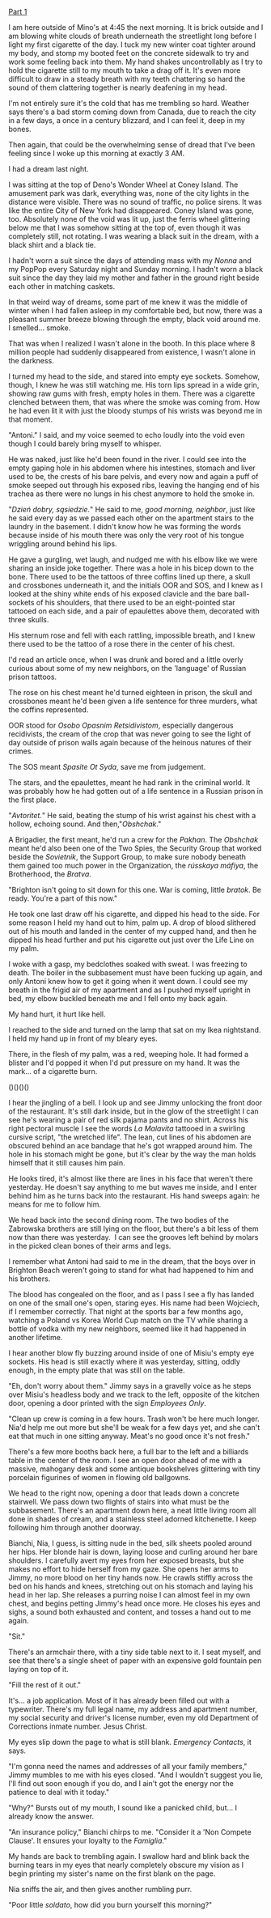 [Part 1](https://www.reddit.com/r/nosleep/comments/11l8z31/i_accidentally_joined_the_mafia_in_south_brooklyn/?utm_source=share&utm_medium=android_app&utm_name=androidcss&utm_term=1&utm_content=share_button)

I am here outside of Mino's at 4:45 the next morning. It is brick outside and I am blowing white clouds of breath underneath the streetlight long before I light my first cigarette of the day. I tuck my new winter coat tighter around my body, and stomp my booted feet on the concrete sidewalk to try and work some feeling back into them. My hand shakes uncontrollably as I try to hold the cigarette still to my mouth to take a drag off it. It's even more difficult to draw in a steady breath with my teeth chattering so hard the sound of them clattering together is nearly deafening in my head. 

I'm not entirely sure it's the cold that has me trembling so hard. Weather says there's a bad storm coming down from Canada, due to reach the city in a few days, a once in a century blizzard, and I can feel it, deep in my bones. 

Then again, that could be the overwhelming sense of dread that I've been feeling since I woke up this morning at exactly 3 AM.

I had a dream last night. 

I was sitting at the top of Deno's Wonder Wheel at Coney Island. The amusement park was dark, everything was, none of the city lights in the distance were visible. There was no sound of traffic, no police sirens. It was like the entire City of New York had disappeared. Coney Island was gone, too. Absolutely none of the void was lit up, just the ferris wheel glittering below me that I was somehow sitting at the top of, even though it was completely still, not rotating. I was wearing a black suit in the dream, with a black shirt and a black tie. 

I hadn't worn a suit since the days of attending mass with my *Nonna* and my PopPop every Saturday night and Sunday morning. I hadn't worn a black suit since the day they laid my mother and father in the ground right beside each other in matching caskets. 

In that weird way of dreams, some part of me knew it was the middle of winter when I had fallen asleep in my comfortable bed, but now, there was a pleasant summer breeze blowing through the empty, black void around me. I smelled… smoke. 

That was when I realized I wasn't alone in the booth. In this place where 8 million people had suddenly disappeared from existence, I wasn't alone in the darkness. 

I turned my head to the side, and stared into empty eye sockets. Somehow, though, I knew he was still watching me. His torn lips spread in a wide grin, showing raw gums with fresh, empty holes in them. There was a cigarette clenched between them, that was where the smoke was coming from. How he had even lit it with just the bloody stumps of his wrists was beyond me in that moment. 

"Antoni." I said, and my voice seemed to echo loudly into the void even though I could barely bring myself to whisper. 

He was naked, just like he'd been found in the river. I could see into the empty gaping hole in his abdomen where his intestines, stomach and liver used to be, the crests of his bare pelvis, and every now and again a puff of smoke seeped out through his exposed ribs, leaving the hanging end of his trachea as there were no lungs in his chest anymore to hold the smoke in. 

"*Dzień dobry, sąsiedzie.*" He said to me, *good morning, neighbor*, just like he said every day as we passed each other on the apartment stairs to the laundry in the basement. I didn't know how he was forming the words because inside of his mouth there was only the very root of his tongue wriggling around behind his lips. 

He gave a gurgling, wet laugh, and nudged me with his elbow like we were sharing an inside joke together. There was a hole in his bicep down to the bone. There used to be the tattoos of three coffins lined up there, a skull and crossbones underneath it, and the initials OOR and SOS, and I knew as I looked at the shiny white ends of his exposed clavicle and the bare ball-sockets of his shoulders, that there used to be an eight-pointed star tattooed on each side, and a pair of epaulettes above them, decorated with three skulls. 

His sternum rose and fell with each rattling, impossible breath, and I knew there used to be the tattoo of a rose there in the center of his chest.

I'd read an article once, when I was drunk and bored and a little overly curious about some of my new neighbors, on the 'language' of Russian prison tattoos. 

The rose on his chest meant he'd turned eighteen in prison, the skull and crossbones meant he'd been given a life sentence for three murders, what the coffins represented. 

OOR stood for *Osobo Opasnim Retsidivistom*, especially dangerous recidivists, the cream of the crop that was never going to see the light of day outside of prison walls again because of the heinous natures of their crimes. 

The SOS meant *Spasite Ot Syda*, save me from judgement. 

The stars, and the epaulettes, meant he had rank in the criminal world. It was probably how he had gotten out of a life sentence in a Russian prison in the first place.

"*Avtoritet.*" He said, beating the stump of his wrist against his chest with a hollow, echoing sound. And then,"*Obshchak*."

A Brigadier, the first meant, he'd run a crew for the *Pakhan*. The *Obshchak* meant he'd also been one of the Two Spies, the Security Group that worked beside the *Sovietnik*, the Support Group, to make sure nobody beneath them gained too much power in the Organization, the *rússkaya máfiya*, the Brotherhood, the *Bratva*.

"Brighton isn't going to sit down for this one. War is coming, little *bratok*. Be ready. You're a part of this now."

He took one last draw off his cigarette, and dipped his head to the side. For some reason I held my hand out to him, palm up. A drop of blood slithered out of his mouth and landed in the center of my cupped hand, and then he dipped his head further and put his cigarette out just over the Life Line on my palm. 

I woke with a gasp, my bedclothes soaked with sweat. I was freezing to death. The boiler in the subbasement must have been fucking up again, and only Antoni knew how to get it going when it went down. I could see my breath in the frigid air of my apartment and as I pushed myself upright in bed, my elbow buckled beneath me and I fell onto my back again. 

My hand hurt, it hurt like hell.

I reached to the side and turned on the lamp that sat on my Ikea nightstand. I held my hand up in front of my bleary eyes.

There, in the flesh of my palm, was a red, weeping hole. It had formed a blister and I'd popped it when I'd put pressure on my hand. It was the mark… of a cigarette burn. 

()()()()

I hear the jingling of a bell. I look up and see Jimmy unlocking the front door of the restaurant. It's still dark inside, but in the glow of the streetlight I can see he's wearing a pair of red silk pajama pants and no shirt. Across his right pectoral muscle I see the words *La Malavita* tattooed in a swirling cursive script, "the wretched life". The lean, cut lines of his abdomen are obscured behind an ace bandage that he's got wrapped around him. The hole in his stomach might be gone, but it's clear by the way the man holds himself that it still causes him pain. 

He looks tired, it's almost like there are lines in his face that weren't there yesterday. He doesn't say anything to me but waves me inside, and I enter behind him as he turns back into the restaurant. His hand sweeps again: he means for me to follow him. 

We head back into the second dining room. The two bodies of the Zabrowska brothers are still lying on the floor, but there's a bit less of them now than there was yesterday.  I can see the grooves left behind by molars in the picked clean bones of their arms and legs. 

I remember what Antoni had said to me in the dream, that the boys over in Brighton Beach weren't going to stand for what had happened to him and his brothers. 

The blood has congealed on the floor, and as I pass I see a fly has landed on one of the small one's open, staring eyes. His name had been Wojciech, if I remember correctly. That night at the sports bar a few months ago, watching a Poland vs Korea World Cup match on the TV while sharing a bottle of vodka with my new neighbors, seemed like it had happened in another lifetime. 

I hear another blow fly buzzing around inside of one of Misiu's empty eye sockets. His head is still exactly where it was yesterday, sitting, oddly enough, in the empty plate that was still on the table.

"Eh, don't worry about them." Jimmy says in a gravelly voice as he steps over Misiu's headless body and we track to the left, opposite of the kitchen door, opening a door printed with the sign *Employees Only*. 

"Clean up crew is coming in a few hours. Trash won't be here much longer. Nia'd help me out more but she'll be weak for a few days yet, and she can't eat that much in one sitting anyway. Meat's no good once it's not fresh."

There's a few more booths back here, a full bar to the left and a billiards table in the center of the room. I see an open door ahead of me with a massive, mahogany desk and some antique bookshelves glittering with tiny porcelain figurines of women in flowing old ballgowns. 

We head to the right now, opening a door that leads down a concrete stairwell. We pass down two flights of stairs into what must be the subbasement. There's an apartment down here, a neat little living room all done in shades of cream, and a stainless steel adorned kitchenette. I keep following him through another doorway. 

Bianchi, Nia, I guess, is sitting nude in the bed, silk sheets pooled around her hips. Her blonde hair is down, laying loose and curling around her bare shoulders. I carefully avert my eyes from her exposed breasts, but she makes no effort to hide herself from my gaze. She opens her arms to Jimmy, no more blood on her tiny hands now. He crawls stiffly across the bed on his hands and knees, stretching out on his stomach and laying his head in her lap. She releases a purring noise I can almost feel in my own chest, and begins petting Jimmy's head once more. He closes his eyes and sighs, a sound both exhausted and content, and tosses a hand out to me again. 

"Sit." 

There's an armchair there, with a tiny side table next to it. I seat myself, and see that there's a single sheet of paper with an expensive gold fountain pen laying on top of it. 

"Fill the rest of it out."

It's… a job application. Most of it has already been filled out with a typewriter. There's my full legal name, my address and apartment number, my social security and driver's license number, even my old Department of Corrections inmate number. Jesus Christ. 

My eyes slip down the page to what is still blank. *Emergency Contacts*, it says. 

"I'm gonna need the names and addresses of all your family members," Jimmy mumbles to me with his eyes closed. "And I wouldn't suggest you lie, I'll find out soon enough if you do, and I ain't got the energy nor the patience to deal with it today."

"Why?" Bursts out of my mouth, I sound like a panicked child, but… I already know the answer. 

"An insurance policy," Bianchi chirps to me. "Consider it a 'Non Compete Clause'. It ensures your loyalty to the *Famiglia*."

My hands are back to trembling again. I swallow hard and blink back the burning tears in my eyes that nearly completely obscure my vision as I begin printing my sister's name on the first blank on the page.

Nia sniffs the air, and then gives another rumbling purr. 

"Poor little *soldato*, how did you burn yourself this morning?"